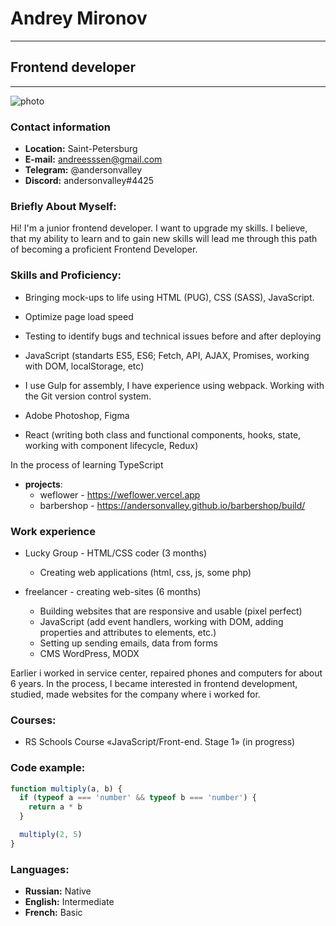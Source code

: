# Andrey Mironov
---
## Frontend developer
---
![photo](https://avatars.githubusercontent.com/u/64207898?v=4)

### Contact information
- **Location:** Saint-Petersburg
- **E-mail:** andreesssen@gmail.com
- **Telegram:** @andersonvalley
- **Discord:** andersonvalley#4425

### Briefly About Myself:
Hi! I'm a junior frontend developer. I want to upgrade my skills. I believe, that my ability to learn and to gain new skills will lead me through this path of becoming a proficient Frontend Developer.

### Skills and Proficiency:
- Bringing mock-ups to life using HTML (PUG), CSS (SASS), JavaScript.
- Optimize page load speed
- Testing to identify bugs and technical issues before and after deploying
- JavaScript (standarts ES5, ES6; Fetch, API, AJAX, Promises, working with DOM, localStorage, etc)
- I use Gulp for assembly, I have experience using webpack. Working with the Git version control system.

- Adobe Photoshop, Figma

- React (writing both class and functional components, hooks, state, working with component lifecycle, Redux)

In the process of learning TypeScript

- **projects**:
  - weflower - https://weflower.vercel.app
  - barbershop - https://andersonvalley.github.io/barbershop/build/

### Work experience
- Lucky Group - HTML/CSS coder (3 months)

  - Creating web applications (html, css, js, some php)

- freelancer - creating web-sites (6 months)
  - Building websites that are responsive and usable (pixel perfect)
  - JavaScript (add event handlers, working with DOM, adding properties and attributes to elements, etc.)
  - Setting up sending emails, data from forms
  - CMS WordPress, MODX

Earlier i worked in service center, repaired phones and computers for about 6 years. In the process, I became interested in frontend development, studied, made websites for the company where i worked for.

### Courses:
- RS Schools Course «JavaScript/Front-end. Stage 1» (in progress)

### Code example:
```js
function multiply(a, b) {
  if (typeof a === 'number' && typeof b === 'number') {
    return a * b
  }

  multiply(2, 5)
}
```

### Languages:
- **Russian:** Native
- **English:** Intermediate
- **French:** Basic
